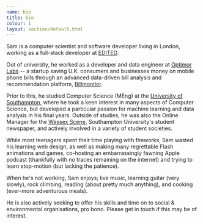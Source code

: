 ```yaml
---
name: bio
title: bio
colour: 1
layout: section/default.html
---
```


Sam is a computer scientist and software developer living in London, working
as a full-stack developer at [EDITED](https://www.edited.com).

Out of university, he worked as a developer and data engineer at [Optimor
Labs](http://www.optimorlabs.com) -- a startup 
saving U.K. consumers and businesses money on mobile phone bills through an
advanced data-driven bill analysis and recommendation platform,
[Billmonitor](http://www.billmonitor.com).

Prior to this, he studied Computer Science (MEng) at the [University of
Southampton](https://www.southampton.ac.uk), where he took a keen interest
in many aspects of Computer Science, but developed a particular passion for
machine learning and data analysis in his final years. Outside of studies, he 
was also the Online Manager for the [Wessex
Scene](http://www.wessexscene.co.uk), Southampton University's student 
newspaper, and actively involved in a variety of student societies.

While most teenagers spent their time playing with fireworks, Sam wasted his
learning web design, as well as making many regrettable Flash animations and
games, co-hosting an embarrassingly fawning Apple podcast (thankfully with no 
traces remaining on the internet) and trying to learn stop-motion (but lacking
the patience).

When he's not working, Sam enjoys; live music, learning guitar (very slowly), 
rock climbing, reading (about pretty much anything), and cooking (ever-more
adventurous meals).

He is also actively seeking to offer his skills and time on to social & 
environmental organisations, pro bono. Please get in touch if this 
may be of interest.
